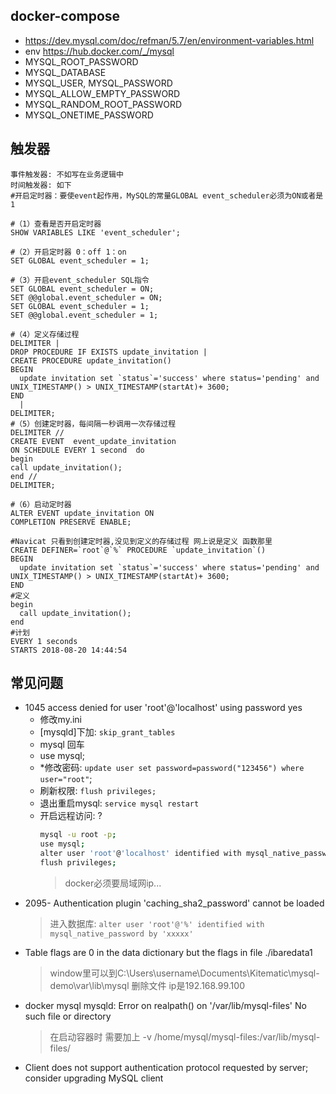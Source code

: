 ## docker-compose
- https://dev.mysql.com/doc/refman/5.7/en/environment-variables.html
- env https://hub.docker.com/_/mysql
-   MYSQL_ROOT_PASSWORD
-   MYSQL_DATABASE
-   MYSQL_USER, MYSQL_PASSWORD
-   MYSQL_ALLOW_EMPTY_PASSWORD
-   MYSQL_RANDOM_ROOT_PASSWORD
-   MYSQL_ONETIME_PASSWORD

## 触发器
```
事件触发器: 不如写在业务逻辑中
时间触发器: 如下
#开启定时器：要使event起作用，MySQL的常量GLOBAL event_scheduler必须为ON或者是1

#（1）查看是否开启定时器
SHOW VARIABLES LIKE 'event_scheduler';

#（2）开启定时器 0：off 1：on
SET GLOBAL event_scheduler = 1;

#（3）开启event_scheduler SQL指令
SET GLOBAL event_scheduler = ON;  
SET @@global.event_scheduler = ON;  
SET GLOBAL event_scheduler = 1;  
SET @@global.event_scheduler = 1;

#（4）定义存储过程
DELIMITER |
DROP PROCEDURE IF EXISTS update_invitation |
CREATE PROCEDURE update_invitation()
BEGIN
  update invitation set `status`='success' where status='pending' and UNIX_TIMESTAMP() > UNIX_TIMESTAMP(startAt)+ 3600;
END
  |  
DELIMITER;
#（5）创建定时器，每间隔一秒调用一次存储过程
DELIMITER //  
CREATE EVENT  event_update_invitation
ON SCHEDULE EVERY 1 second  do  
begin  
call update_invitation();  
end //  
DELIMITER;  

#（6）启动定时器
ALTER EVENT update_invitation ON    
COMPLETION PRESERVE ENABLE; 

#Navicat 只看到创建定时器,没见到定义的存储过程 网上说是定义 函数那里
CREATE DEFINER=`root`@`%` PROCEDURE `update_invitation`()
BEGIN
  update invitation set `status`='success' where status='pending' and UNIX_TIMESTAMP() > UNIX_TIMESTAMP(startAt)+ 3600;
END
#定义
begin  
  call update_invitation();  
end
#计划
EVERY 1 seconds
STARTS 2018-08-20 14:44:54
```

## 常见问题
- 1045 access denied for user 'root'@'localhost' using password yes
  - 修改my.ini 
  - [mysqld]下加: `skip_grant_tables`
  - mysql 回车
  - use mysql;
  - *修改密码: `update user set password=password("123456") where user="root"`;
  - 刷新权限: `flush privileges;`
  - 退出重启mysql: `service mysql restart`
  - 开启远程访问: ?
    ```sh
    mysql -u root -p;
    use mysql;
    alter user 'root'@'localhost' identified with mysql_native_password by '123456';
    flush privileges;
    ```
    > docker必须要局域网ip...
- 2095- Authentication plugin 'caching_sha2_password' cannot be loaded
  > 进入数据库: `alter user 'root'@'%' identified with mysql_native_password by 'xxxxx'`
- Table flags are 0 in the data dictionary but the flags in file ./ibaredata1
  > window里可以到C:\Users\username\Documents\Kitematic\mysql-demo\var\lib\mysql 删除文件
  > ip是192.168.99.100
- docker mysql mysqld: Error on realpath() on '/var/lib/mysql-files' No such file or directory
  > 在启动容器时 需要加上 -v /home/mysql/mysql-files:/var/lib/mysql-files/
- Client does not support authentication protocol requested by server; consider upgrading MySQL client
  > 